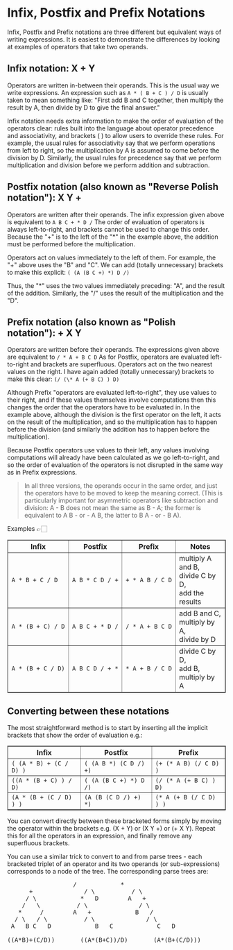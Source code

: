 # Infix, Postfix and Prefix Notations

Infix, Postfix and Prefix notations are three different but equivalent ways of writing expressions. It is easiest to demonstrate the differences by looking at examples of operators that take two operands.

## Infix notation: X + Y

Operators are written in-between their operands. This is the usual way we write expressions. An expression such as `A * ( B + C ) / D` is usually taken to mean something like: "First add B and C together, then multiply the result by A, then divide by D to give the final answer."

Infix notation needs extra information to make the order of evaluation of the operators clear: rules built into the language about operator precedence and associativity, and brackets ( ) to allow users to override these rules. For example, the usual rules for associativity say that we perform operations from left to right, so the multiplication by A is assumed to come before the division by D. Similarly, the usual rules for precedence say that we perform multiplication and division before we perform addition and subtraction.

## Postfix notation (also known as "Reverse Polish notation"): X Y +

Operators are written after their operands. The infix expression given above is equivalent to `A B C + * D /`
The order of evaluation of operators is always left-to-right, and brackets cannot be used to change this order. Because the "+" is to the left of the "\*" in the example above, the addition must be performed before the multiplication.

Operators act on values immediately to the left of them. For example, the "+" above uses the "B" and "C". We can add (totally unnecessary) brackets to make this explicit:
`( (A (B C +) *) D /)`

Thus, the "\*" uses the two values immediately preceding: "A", and the result of the addition. Similarly, the "/" uses the result of the multiplication and the "D".

## Prefix notation (also known as "Polish notation"): + X Y

Operators are written before their operands. The expressions given above are equivalent to `/ * A + B C D`
As for Postfix, operators are evaluated left-to-right and brackets are superfluous. Operators act on the two nearest values on the right. I have again added (totally unnecessary) brackets to make this clear:
`(/ (\* A (+ B C) ) D)`

Although Prefix "operators are evaluated left-to-right", they use values to their right, and if these values themselves involve computations then this changes the order that the operators have to be evaluated in. In the example above, although the division is the first operator on the left, it acts on the result of the multiplication, and so the multiplication has to happen before the division (and similarly the addition has to happen before the multiplication).

Because Postfix operators use values to their left, any values involving computations will already have been calculated as we go left-to-right, and so the order of evaluation of the operators is not disrupted in the same way as in Prefix expressions.

> In all three versions, the operands occur in the same order, and just the operators have to be moved to keep the meaning correct. (This is particularly important for asymmetric operators like subtraction and division: A - B does not mean the same as B - A; the former is equivalent to A B - or - A B, the latter to B A - or - B A).

Examples 👉🏻

<TABLE BORDER=1>
<TR><TH>Infix<TH>Postfix<TH>Prefix<TH>Notes

<TR><TD><CODE>A&nbsp;*&nbsp;B&nbsp;+&nbsp;C&nbsp;/&nbsp;D</CODE>
<TD><CODE>A&nbsp;B&nbsp;*&nbsp;C&nbsp;D&nbsp;/&nbsp;+</CODE>
<TD><CODE>+&nbsp;*&nbsp;A&nbsp;B&nbsp;/&nbsp;C&nbsp;D</CODE>
<TD>multiply A and B,<BR>divide C by D,<BR>add the results

<TR><TD><CODE>A&nbsp;*&nbsp;(B&nbsp;+&nbsp;C)&nbsp;/&nbsp;D</CODE>
<TD><CODE>A&nbsp;B&nbsp;C&nbsp;+&nbsp;*&nbsp;D&nbsp;/</CODE>
<TD><CODE>/&nbsp;*&nbsp;A&nbsp;+&nbsp;B&nbsp;C&nbsp;D</CODE>
<TD>add B and C,<BR>multiply by A,<BR>divide by D

<TR><TD><CODE>A&nbsp;*&nbsp;(B&nbsp;+&nbsp;C&nbsp;/&nbsp;D)</CODE>
<TD><CODE>A&nbsp;B&nbsp;C&nbsp;D&nbsp;/&nbsp;+&nbsp;*</CODE>
<TD><CODE>*&nbsp;A&nbsp;+&nbsp;B&nbsp;/&nbsp;C&nbsp;D</CODE>
<TD>divide C by D,<BR>add B,<BR>multiply by A

</TABLE>

## Converting between these notations

The most straightforward method is to start by inserting all the implicit brackets that show the order of evaluation e.g.:

<TABLE BORDER=1>
<TR><TH>Infix<TH>Postfix<TH>Prefix

<TR><TD><CODE>( (A * B) + (C / D) )</CODE>
<TD><CODE>( (A B *) (C D /) +)</CODE>
<TD><CODE>(+ (* A B) (/ C D) )</CODE>

<TR><TD><CODE>((A * (B + C) ) / D)</CODE>
<TD><CODE>( (A (B C +) *) D /)</CODE>
<TD><CODE>(/ (* A (+ B C) ) D)</CODE>

<TR><TD><CODE>(A * (B + (C / D) ) )</CODE>
<TD><CODE>(A (B (C D /) +) *)</CODE>
<TD><CODE>(* A (+ B (/ C D) ) )</CODE>

</TABLE>

You can convert directly between these bracketed forms simply by moving the operator within the brackets e.g. (X + Y) or (X Y +) or (+ X Y). Repeat this for all the operators in an expression, and finally remove any superfluous brackets.

You can use a similar trick to convert to and from parse trees - each bracketed triplet of an operator and its two operands (or sub-expressions) corresponds to a node of the tree. The corresponding parse trees are:

<PRE>
			      /			   *
      +			     / \		  / \
     / \		    *   D		 A   +
    /   \		   / \			    / \
   *     /		  A   +			   B   /
  / \   / \		     / \		      / \
 A   B C   D		    B   C		     C   D

((A*B)+(C/D))		((A*(B+C))/D) 		(A*(B+(C/D)))
</PRE>
